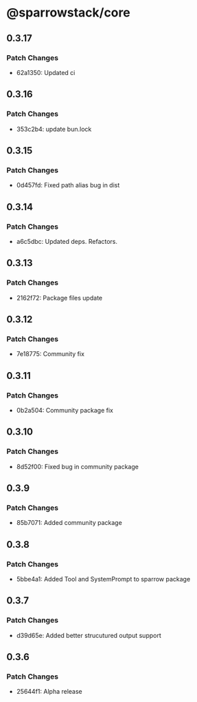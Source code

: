 # @sparrowstack/core

## 0.3.17

### Patch Changes

- 62a1350: Updated ci

## 0.3.16

### Patch Changes

- 353c2b4: update bun.lock

## 0.3.15

### Patch Changes

- 0d457fd: Fixed path alias bug in dist

## 0.3.14

### Patch Changes

- a6c5dbc: Updated deps. Refactors.

## 0.3.13

### Patch Changes

- 2162f72: Package files update

## 0.3.12

### Patch Changes

- 7e18775: Community fix

## 0.3.11

### Patch Changes

- 0b2a504: Community package fix

## 0.3.10

### Patch Changes

- 8d52f00: Fixed bug in community package

## 0.3.9

### Patch Changes

- 85b7071: Added community package

## 0.3.8

### Patch Changes

- 5bbe4a1: Added Tool and SystemPrompt to sparrow package

## 0.3.7

### Patch Changes

- d39d65e: Added better strucutured output support

## 0.3.6

### Patch Changes

- 25644f1: Alpha release
